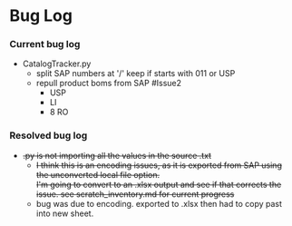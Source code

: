 # Bug Log

### Current bug log
* CatalogTracker.py
    * split SAP numbers at '/' keep if starts with 011 or USP
    * repull product boms from SAP  #Issue2
        * USP
        * LI
        * 8 RO

### Resolved bug log
* ~~.py is not importing all the values in the source .txt~~
    * ~~I think this is an encoding issues, as it is exported from SAP using the unconverted local file option.  
        I'm going to convert to an .xlsx output and see if that corrects the issue.
        see scratch_inventory.md for current progress~~
    * bug was due to encoding.  exported to .xlsx then had to copy past into new sheet.